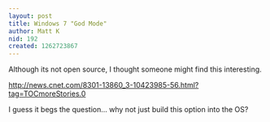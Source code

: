 ```yaml
---
layout: post
title: Windows 7 "God Mode"
author: Matt K
nid: 192
created: 1262723867
---
```

Although its not open source, I thought someone might find this interesting. 

http://news.cnet.com/8301-13860_3-10423985-56.html?tag=TOCmoreStories.0

I guess it begs the question... why not just build this option into the OS?  



